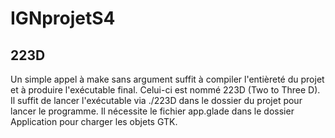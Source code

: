# IGNprojetS4

## 223D

Un simple appel à make sans argument suffit à compiler l'entièreté du projet
et à produire l'exécutable final. Celui-ci est nommé 223D (Two to Three D).
Il suffit de lancer l'exécutable via ./223D dans le dossier du projet pour
lancer le programme. Il nécessite le fichier app.glade dans le dossier
Application pour charger les objets GTK.

